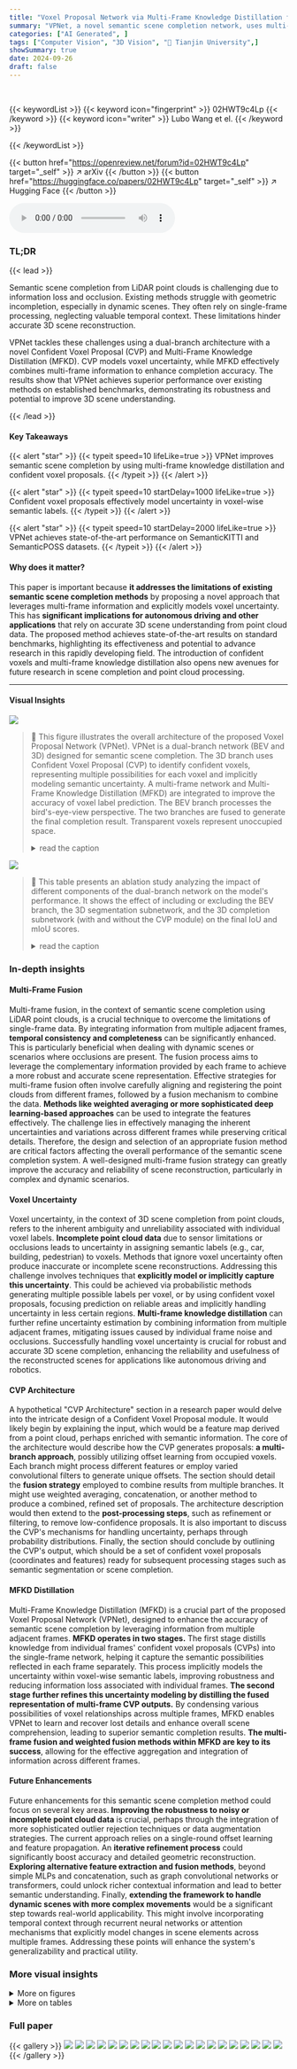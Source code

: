 ```yaml
---
title: "Voxel Proposal Network via Multi-Frame Knowledge Distillation for Semantic Scene Completion"
summary: "VPNet, a novel semantic scene completion network, uses multi-frame knowledge distillation and confident voxel proposals to improve accuracy and handle dynamic aspects of 3D scenes from point clouds, a..."
categories: ["AI Generated", ]
tags: ["Computer Vision", "3D Vision", "🏢 Tianjin University",]
showSummary: true
date: 2024-09-26
draft: false
---
```


<br>

{{< keywordList >}}
{{< keyword icon="fingerprint" >}} 02HWT9c4Lp {{< /keyword >}}
{{< keyword icon="writer" >}} Lubo Wang et el. {{< /keyword >}}
 
{{< /keywordList >}}

{{< button href="https://openreview.net/forum?id=02HWT9c4Lp" target="_self" >}}
↗ arXiv
{{< /button >}}
{{< button href="https://huggingface.co/papers/02HWT9c4Lp" target="_self" >}}
↗ Hugging Face
{{< /button >}}



<audio controls>
    <source src="https://ai-paper-reviewer.com/02HWT9c4Lp/podcast.wav" type="audio/wav">
    Your browser does not support the audio element.
</audio>


### TL;DR


{{< lead >}}

Semantic scene completion from LiDAR point clouds is challenging due to information loss and occlusion.  Existing methods struggle with geometric incompletion, especially in dynamic scenes. They often rely on single-frame processing, neglecting valuable temporal context.  These limitations hinder accurate 3D scene reconstruction.

VPNet tackles these challenges using a dual-branch architecture with a novel Confident Voxel Proposal (CVP) and Multi-Frame Knowledge Distillation (MFKD). CVP models voxel uncertainty, while MFKD effectively combines multi-frame information to enhance completion accuracy. The results show that VPNet achieves superior performance over existing methods on established benchmarks, demonstrating its robustness and potential to improve 3D scene understanding. 

{{< /lead >}}


#### Key Takeaways

{{< alert "star" >}}
{{< typeit speed=10 lifeLike=true >}} VPNet improves semantic scene completion by using multi-frame knowledge distillation and confident voxel proposals. {{< /typeit >}}
{{< /alert >}}

{{< alert "star" >}}
{{< typeit speed=10 startDelay=1000 lifeLike=true >}} Confident voxel proposals effectively model uncertainty in voxel-wise semantic labels. {{< /typeit >}}
{{< /alert >}}

{{< alert "star" >}}
{{< typeit speed=10 startDelay=2000 lifeLike=true >}} VPNet achieves state-of-the-art performance on SemanticKITTI and SemanticPOSS datasets. {{< /typeit >}}
{{< /alert >}}

#### Why does it matter?
This paper is important because **it addresses the limitations of existing semantic scene completion methods** by proposing a novel approach that leverages multi-frame information and explicitly models voxel uncertainty. This has **significant implications for autonomous driving and other applications** that rely on accurate 3D scene understanding from point cloud data. The proposed method achieves state-of-the-art results on standard benchmarks, highlighting its effectiveness and potential to advance research in this rapidly developing field.  The introduction of confident voxels and multi-frame knowledge distillation also opens new avenues for future research in scene completion and point cloud processing.

------
#### Visual Insights



![](https://ai-paper-reviewer.com/02HWT9c4Lp/figures_2_1.jpg)

> 🔼 This figure illustrates the overall architecture of the proposed Voxel Proposal Network (VPNet).  VPNet is a dual-branch network (BEV and 3D) designed for semantic scene completion. The 3D branch uses Confident Voxel Proposal (CVP) to identify confident voxels, representing multiple possibilities for each voxel and implicitly modeling semantic uncertainty.  A multi-frame network and Multi-Frame Knowledge Distillation (MFKD) are integrated to improve the accuracy of voxel label prediction.  The BEV branch processes the bird's-eye-view perspective.  The two branches are fused to generate the final completion result.  Transparent voxels represent unoccupied space.
> <details>
> <summary>read the caption</summary>
> Figure 1: The architecture of VPNet. It consists of BEV and 3D completion branches. CVP in the 3D branch proposes confident voxels to present possibilities for voxels and model the semantic uncertainty of voxels implicitly. Moreover, we construct a multi-frame network and employ MFKD to enhance the accuracy of uncertainty modeling. We represent free voxels as transparent.
> </details>





![](https://ai-paper-reviewer.com/02HWT9c4Lp/tables_6_1.jpg)

> 🔼 This table presents an ablation study analyzing the impact of different components of the dual-branch network on the model's performance. It shows the effect of including or excluding the BEV branch, the 3D segmentation subnetwork, and the 3D completion subnetwork (with and without the CVP module) on the final IoU and mIoU scores.
> <details>
> <summary>read the caption</summary>
> Table 1: Impact of dual-branch network components. 'seg.' means 3D segmentation subnetwork and 'com.' means 3D completion subnetwork.
> </details>





### In-depth insights


#### Multi-Frame Fusion
Multi-frame fusion, in the context of semantic scene completion using LiDAR point clouds, is a crucial technique to overcome the limitations of single-frame data.  By integrating information from multiple adjacent frames, **temporal consistency and completeness** can be significantly enhanced. This is particularly beneficial when dealing with dynamic scenes or scenarios where occlusions are present. The fusion process aims to leverage the complementary information provided by each frame to achieve a more robust and accurate scene representation.  Effective strategies for multi-frame fusion often involve carefully aligning and registering the point clouds from different frames, followed by a fusion mechanism to combine the data. **Methods like weighted averaging or more sophisticated deep learning-based approaches** can be used to integrate the features effectively. The challenge lies in effectively managing the inherent uncertainties and variations across different frames while preserving critical details.  Therefore, the design and selection of an appropriate fusion method are critical factors affecting the overall performance of the semantic scene completion system.  A well-designed multi-frame fusion strategy can greatly improve the accuracy and reliability of scene reconstruction, particularly in complex and dynamic scenarios.

#### Voxel Uncertainty
Voxel uncertainty, in the context of 3D scene completion from point clouds, refers to the inherent ambiguity and unreliability associated with individual voxel labels.  **Incomplete point cloud data** due to sensor limitations or occlusions leads to uncertainty in assigning semantic labels (e.g., car, building, pedestrian) to voxels.  Methods that ignore voxel uncertainty often produce inaccurate or incomplete scene reconstructions. Addressing this challenge involves techniques that **explicitly model or implicitly capture this uncertainty**.  This could be achieved via probabilistic methods generating multiple possible labels per voxel, or by using confident voxel proposals, focusing prediction on reliable areas and implicitly handling uncertainty in less certain regions.  **Multi-frame knowledge distillation** can further refine uncertainty estimation by combining information from multiple adjacent frames, mitigating issues caused by individual frame noise and occlusions.  Successfully handling voxel uncertainty is crucial for robust and accurate 3D scene completion, enhancing the reliability and usefulness of the reconstructed scenes for applications like autonomous driving and robotics.

#### CVP Architecture
A hypothetical "CVP Architecture" section in a research paper would delve into the intricate design of a Confident Voxel Proposal module.  It would likely begin by explaining the input, which would be a feature map derived from a point cloud, perhaps enriched with semantic information. The core of the architecture would describe how the CVP generates proposals: **a multi-branch approach**, possibly utilizing offset learning from occupied voxels. Each branch might process different features or employ varied convolutional filters to generate unique offsets.  The section should detail the **fusion strategy** employed to combine results from multiple branches. It might use weighted averaging, concatenation, or another method to produce a combined, refined set of proposals.  The architecture description would then extend to the **post-processing steps**, such as refinement or filtering, to remove low-confidence proposals. It is also important to discuss the CVP's mechanisms for handling uncertainty, perhaps through probability distributions.  Finally, the section should conclude by outlining the CVP's output, which should be a set of confident voxel proposals (coordinates and features) ready for subsequent processing stages such as semantic segmentation or scene completion.

#### MFKD Distillation
Multi-Frame Knowledge Distillation (MFKD) is a crucial part of the proposed Voxel Proposal Network (VPNet), designed to enhance the accuracy of semantic scene completion by leveraging information from multiple adjacent frames.  **MFKD operates in two stages.** The first stage distills knowledge from individual frames' confident voxel proposals (CVPs) into the single-frame network, helping it capture the semantic possibilities reflected in each frame separately.  This process implicitly models the uncertainty within voxel-wise semantic labels, improving robustness and reducing information loss associated with individual frames.  **The second stage further refines this uncertainty modeling by distilling the fused representation of multi-frame CVP outputs.**  By condensing various possibilities of voxel relationships across multiple frames, MFKD enables VPNet to learn and recover lost details and enhance overall scene comprehension, leading to superior semantic completion results. **The multi-frame fusion and weighted fusion methods within MFKD are key to its success**, allowing for the effective aggregation and integration of information across different frames.

#### Future Enhancements
Future enhancements for this semantic scene completion method could focus on several key areas. **Improving the robustness to noisy or incomplete point cloud data** is crucial, perhaps through the integration of more sophisticated outlier rejection techniques or data augmentation strategies.  The current approach relies on a single-round offset learning and feature propagation. An **iterative refinement process** could significantly boost accuracy and detailed geometric reconstruction.  **Exploring alternative feature extraction and fusion methods**, beyond simple MLPs and concatenation, such as graph convolutional networks or transformers, could unlock richer contextual information and lead to better semantic understanding.  Finally, **extending the framework to handle dynamic scenes with more complex movements** would be a significant step towards real-world applicability. This might involve incorporating temporal context through recurrent neural networks or attention mechanisms that explicitly model changes in scene elements across multiple frames.  Addressing these points will enhance the system's generalizability and practical utility.


### More visual insights

<details>
<summary>More on figures
</summary>


![](https://ai-paper-reviewer.com/02HWT9c4Lp/figures_3_1.jpg)

> 🔼 This figure illustrates the process of Confident Voxel Proposal (CVP) and Multi-Frame Knowledge Distillation (MFKD). In the single-frame network, the segmentation subnetwork generates semantics embedded feature maps.  CVP then uses these maps to generate confident feature maps, modeling semantic uncertainty through multiple branches.  The multi-frame network processes multiple frames, each generating an augmented feature map. MFKD distills knowledge from this multi-frame network to enhance the single-frame network's predictions in two stages. Stage-1 aligns the multi-frame feature maps with the single-frame branches. Stage-2 condenses multi-frame possibilities into the single-frame augmented feature map.
> <details>
> <summary>read the caption</summary>
> Figure 2: The pipeline of CVP and MFKD. The semantics feature maps are produced with a segmentation subnetwork in the 3D branch.
> </details>



![](https://ai-paper-reviewer.com/02HWT9c4Lp/figures_4_1.jpg)

> 🔼 This figure illustrates the process of confident voxel proposal (CVP) in the 3D completion branch of VPNet.  The CVP aims to identify confident voxels with high reliability, implicitly representing voxel-wise semantic uncertainty. The process is split into two stages: (a) Offset learning, where random noise is introduced to the occupied voxel coordinates and features to generate a set of offsets using an MLP (Fᵢ).  (b) Voxel proposal, where these offsets are used to propagate features to neighboring voxels. The figure shows how feature interpolation, concatenation, and weighting are used to create the confident voxel coordinates (Gq) and features (Yq), which form the confident feature map (Eq).
> <details>
> <summary>read the caption</summary>
> Figure 3: Branch i of confident voxel proposal (CVP), we divide it into two steps: (a) offset learning and (b) voxel proposal.
> </details>



![](https://ai-paper-reviewer.com/02HWT9c4Lp/figures_5_1.jpg)

> 🔼 This figure shows the architecture of multi-branch fusion used in the Confident Voxel Proposal (CVP) module.  Multiple confident feature maps (E<sup>0</sup> to E<sup>Q-1</sup>) from different branches are first summed using an addition operation. Then, local average pooling (Ã) is applied to compress the feature maps. Finally, a fully connected layer (fc <sup>q</sup><sub>i</sub>) is used for each branch, followed by weighted multiplication (X) with weights W<sup>q</sup><sub>i</sub>. The results are summed again, producing the final augmented feature map (A<sub>i</sub>). This process effectively combines information from multiple branches, modeling the uncertainty of voxel semantic labels.
> <details>
> <summary>read the caption</summary>
> Figure 4: Architecture of the multi-branch fusion.
> </details>



![](https://ai-paper-reviewer.com/02HWT9c4Lp/figures_5_2.jpg)

> 🔼 This figure illustrates the process of Confident Voxel Proposal (CVP) and Multi-Frame Knowledge Distillation (MFKD).  The 3D branch's segmentation subnetwork generates semantic feature maps. CVP then uses these maps to propose confident voxels, representing multiple semantic label possibilities. MFKD, a two-stage distillation process, condenses information from multiple frames to enhance the single-frame network's accuracy. Stage-1 compares multi-frame and single-frame confident feature maps to guide the single-frame CVP branches. Stage-2 further refines the single-frame representation by distilling the fused multi-frame augmented feature map.
> <details>
> <summary>read the caption</summary>
> Figure 2: The pipeline of CVP and MFKD. The semantics feature maps are produced with a segmentation subnetwork in the 3D branch.
> </details>



![](https://ai-paper-reviewer.com/02HWT9c4Lp/figures_8_1.jpg)

> 🔼 This figure compares the semantic scene completion results of different methods on the SemanticKITTI validation set.  It shows input point clouds and the results generated by LMSCNet, SSA-SC, VPNet (the authors' method), and the ground truth.  Each row represents a different scene, and the color-coding indicates different semantic classes (e.g., car, person, building, road).  The figure visually demonstrates VPNet's improved performance in completing the scene and correctly classifying objects compared to the other methods. Orange boxes highlight specific areas where VPNet shows more accurate or complete results.
> <details>
> <summary>read the caption</summary>
> Figure 6: Completion results of different methods on SemanticKITTI validation set.
> </details>



</details>




<details>
<summary>More on tables
</summary>


![](https://ai-paper-reviewer.com/02HWT9c4Lp/tables_7_1.jpg)
> 🔼 This table presents the ablation study results for the Confident Voxel Proposal (CVP) module. It explores the impact of different hyperparameters and design choices on the performance of CVP. Specifically, it investigates: (a) the effect of varying the number of channels in the random noise input (noise Cz); (b) the influence of using different numbers of branches (branch Q) in CVP; and (c) the impact of adopting different fusion strategies for combining the outputs of multiple branches in CVP. The results are evaluated using the Intersection over Union (IoU) and mean Intersection over Union (mIoU) metrics.
> <details>
> <summary>read the caption</summary>
> Table 2: Internal studies on random noise (a), branch number (b) and fusion strategy (c) of CVP.
> </details>

![](https://ai-paper-reviewer.com/02HWT9c4Lp/tables_7_2.jpg)
> 🔼 This table shows the result of experiments using different frame combinations in the multi-frame network. The goal is to find the optimal frame combination that best improves the performance of the model.  The table shows that using frames t/t+2/t+4 yields the best performance, with an IoU of 61.1 and mIoU of 26.8.
> <details>
> <summary>read the caption</summary>
> Table 3: Frames in multi-frame network.
> </details>

![](https://ai-paper-reviewer.com/02HWT9c4Lp/tables_7_3.jpg)
> 🔼 This table presents an ablation study on the effectiveness of the multi-frame knowledge distillation (MFKD) method used in the paper. Part (a) shows the results of experiments conducted with different configurations of MFKD, specifically varying the use of voxel and super-voxel partition in stage-1 and whether stage-2 is included. The results demonstrate that combining super-voxel partition in stage-1 and including stage-2 improves the performance significantly. Part (b) compares MFKD to other existing knowledge distillation methods, illustrating that MFKD achieves the best overall results.
> <details>
> <summary>read the caption</summary>
> Table 4: Internal studies on stages of MFKD (a) and comparison with other distillation methods (b).
> </details>

![](https://ai-paper-reviewer.com/02HWT9c4Lp/tables_9_1.jpg)
> 🔼 This table compares the performance of the proposed VPNet model against other state-of-the-art semantic scene completion methods on the SemanticKITTI online testing dataset.  It provides a quantitative evaluation across various metrics (IoU and mIoU) and individual semantic classes (road, sidewalk, parking, etc.). The results illustrate VPNet's performance improvements over existing methods.
> <details>
> <summary>read the caption</summary>
> Table 5. Comparison of VPNet with other works on SemanticKITTI online testing set.
> </details>

![](https://ai-paper-reviewer.com/02HWT9c4Lp/tables_9_2.jpg)
> 🔼 This table compares the performance of VPNet with other state-of-the-art methods on the SemanticPOSS validation dataset.  It shows the Intersection over Union (IoU) scores for each semantic category and the mean IoU (mIoU) across all categories.  This allows for a direct comparison of VPNet's accuracy in semantic scene completion against existing techniques on this specific dataset.
> <details>
> <summary>read the caption</summary>
> Table 6: Comparison of VPNet with other works on SemanticPOSS validation set.
> </details>

</details>




### Full paper

{{< gallery >}}
<img src="https://ai-paper-reviewer.com/02HWT9c4Lp/1.png" class="grid-w50 md:grid-w33 xl:grid-w25" />
<img src="https://ai-paper-reviewer.com/02HWT9c4Lp/2.png" class="grid-w50 md:grid-w33 xl:grid-w25" />
<img src="https://ai-paper-reviewer.com/02HWT9c4Lp/3.png" class="grid-w50 md:grid-w33 xl:grid-w25" />
<img src="https://ai-paper-reviewer.com/02HWT9c4Lp/4.png" class="grid-w50 md:grid-w33 xl:grid-w25" />
<img src="https://ai-paper-reviewer.com/02HWT9c4Lp/5.png" class="grid-w50 md:grid-w33 xl:grid-w25" />
<img src="https://ai-paper-reviewer.com/02HWT9c4Lp/6.png" class="grid-w50 md:grid-w33 xl:grid-w25" />
<img src="https://ai-paper-reviewer.com/02HWT9c4Lp/7.png" class="grid-w50 md:grid-w33 xl:grid-w25" />
<img src="https://ai-paper-reviewer.com/02HWT9c4Lp/8.png" class="grid-w50 md:grid-w33 xl:grid-w25" />
<img src="https://ai-paper-reviewer.com/02HWT9c4Lp/9.png" class="grid-w50 md:grid-w33 xl:grid-w25" />
<img src="https://ai-paper-reviewer.com/02HWT9c4Lp/10.png" class="grid-w50 md:grid-w33 xl:grid-w25" />
<img src="https://ai-paper-reviewer.com/02HWT9c4Lp/11.png" class="grid-w50 md:grid-w33 xl:grid-w25" />
<img src="https://ai-paper-reviewer.com/02HWT9c4Lp/12.png" class="grid-w50 md:grid-w33 xl:grid-w25" />
<img src="https://ai-paper-reviewer.com/02HWT9c4Lp/13.png" class="grid-w50 md:grid-w33 xl:grid-w25" />
<img src="https://ai-paper-reviewer.com/02HWT9c4Lp/14.png" class="grid-w50 md:grid-w33 xl:grid-w25" />
<img src="https://ai-paper-reviewer.com/02HWT9c4Lp/15.png" class="grid-w50 md:grid-w33 xl:grid-w25" />
<img src="https://ai-paper-reviewer.com/02HWT9c4Lp/16.png" class="grid-w50 md:grid-w33 xl:grid-w25" />
<img src="https://ai-paper-reviewer.com/02HWT9c4Lp/17.png" class="grid-w50 md:grid-w33 xl:grid-w25" />
<img src="https://ai-paper-reviewer.com/02HWT9c4Lp/18.png" class="grid-w50 md:grid-w33 xl:grid-w25" />
<img src="https://ai-paper-reviewer.com/02HWT9c4Lp/19.png" class="grid-w50 md:grid-w33 xl:grid-w25" />
<img src="https://ai-paper-reviewer.com/02HWT9c4Lp/20.png" class="grid-w50 md:grid-w33 xl:grid-w25" />
{{< /gallery >}}